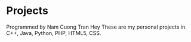 # Projects
Programmed by Nam Cuong Tran
Hey These are my personal projects in C++, Java, Python, PHP, HTML5, CSS.

